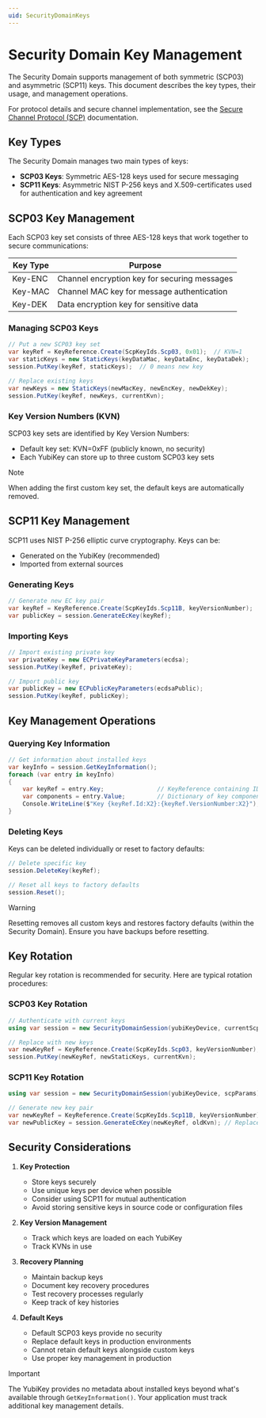 ```yaml
---
uid: SecurityDomainKeys
---
```


<!-- Copyright 2024 Yubico AB

Licensed under the Apache License, Version 2.0 (the "License");
you may not use this file except in compliance with the License.
You may obtain a copy of the License at

    http://www.apache.org/licenses/LICENSE-2.0

Unless required by applicable law or agreed to in writing, software
distributed under the License is distributed on an "AS IS" BASIS,
WITHOUT WARRANTIES OR CONDITIONS OF ANY KIND, either express or implied.
See the License for the specific language governing permissions and
limitations under the License. -->

# Security Domain Key Management

The Security Domain supports management of both symmetric (SCP03) and asymmetric (SCP11) keys. This document describes the key types, their usage, and management operations.

For protocol details and secure channel implementation, see the [Secure Channel Protocol (SCP)](xref:UsersManualScp) documentation.

## Key Types

The Security Domain manages two main types of keys:

- **SCP03 Keys**: Symmetric AES-128 keys used for secure messaging
- **SCP11 Keys**: Asymmetric NIST P-256 keys and X.509-certificates used for authentication and key agreement

## SCP03 Key Management

Each SCP03 key set consists of three AES-128 keys that work together to secure communications:

| Key Type | Purpose |
|----------|---------|
| Key-ENC | Channel encryption key for securing messages |
| Key-MAC | Channel MAC key for message authentication |
| Key-DEK | Data encryption key for sensitive data |

### Managing SCP03 Keys

```csharp
// Put a new SCP03 key set
var keyRef = KeyReference.Create(ScpKeyIds.Scp03, 0x01);  // KVN=1
var staticKeys = new StaticKeys(keyDataMac, keyDataEnc, keyDataDek);
session.PutKey(keyRef, staticKeys);  // 0 means new key

// Replace existing keys
var newKeys = new StaticKeys(newMacKey, newEncKey, newDekKey);
session.PutKey(keyRef, newKeys, currentKvn);
```

### Key Version Numbers (KVN)

SCP03 key sets are identified by Key Version Numbers:
- Default key set: KVN=0xFF (publicly known, no security)
- Each YubiKey can store up to three custom SCP03 key sets

> [!NOTE]
> When adding the first custom key set, the default keys are automatically removed.

## SCP11 Key Management

SCP11 uses NIST P-256 elliptic curve cryptography. Keys can be:
- Generated on the YubiKey (recommended)
- Imported from external sources

### Generating Keys

```csharp
// Generate new EC key pair
var keyRef = KeyReference.Create(ScpKeyIds.Scp11B, keyVersionNumber);
var publicKey = session.GenerateEcKey(keyRef);
```

### Importing Keys

```csharp
// Import existing private key
var privateKey = new ECPrivateKeyParameters(ecdsa);
session.PutKey(keyRef, privateKey);

// Import public key
var publicKey = new ECPublicKeyParameters(ecdsaPublic);
session.PutKey(keyRef, publicKey);
```

## Key Management Operations

### Querying Key Information

```csharp
// Get information about installed keys
var keyInfo = session.GetKeyInformation();
foreach (var entry in keyInfo)
{
    var keyRef = entry.Key;               // KeyReference containing ID and Version
    var components = entry.Value;         // Dictionary of key components
    Console.WriteLine($"Key {keyRef.Id:X2}:{keyRef.VersionNumber:X2}");
}
```

### Deleting Keys

Keys can be deleted individually or reset to factory defaults:

```csharp
// Delete specific key
session.DeleteKey(keyRef);

// Reset all keys to factory defaults
session.Reset();
```

> [!WARNING]
> Resetting removes all custom keys and restores factory defaults (within the Security Domain). Ensure you have backups before resetting.

## Key Rotation

Regular key rotation is recommended for security. Here are typical rotation procedures:

### SCP03 Key Rotation

```csharp
// Authenticate with current keys
using var session = new SecurityDomainSession(yubiKeyDevice, currentScp03Params);

// Replace with new keys
var newKeyRef = KeyReference.Create(ScpKeyIds.Scp03, keyVersionNumber);
session.PutKey(newKeyRef, newStaticKeys, currentKvn);
```

### SCP11 Key Rotation

```csharp
using var session = new SecurityDomainSession(yubiKeyDevice, scpParams);

// Generate new key pair
var newKeyRef = KeyReference.Create(ScpKeyIds.Scp11B, keyVersionNumber);
var newPublicKey = session.GenerateEcKey(newKeyRef, oldKvn); // Replaces oldKvn
```

## Security Considerations

1. **Key Protection**
   - Store keys securely
   - Use unique keys per device when possible
   - Consider using SCP11 for mutual authentication
   - Avoid storing sensitive keys in source code or configuration files

2. **Key Version Management**
   - Track which keys are loaded on each YubiKey
   - Track KVNs in use

3. **Recovery Planning**
   - Maintain backup keys
   - Document key recovery procedures
   - Test recovery processes regularly
   - Keep track of key histories

4. **Default Keys**
   - Default SCP03 keys provide no security
   - Replace default keys in production environments
   - Cannot retain default keys alongside custom keys
   - Use proper key management in production

> [!IMPORTANT]
> The YubiKey provides no metadata about installed keys beyond what's available through `GetKeyInformation()`. Your application must track additional key management details.